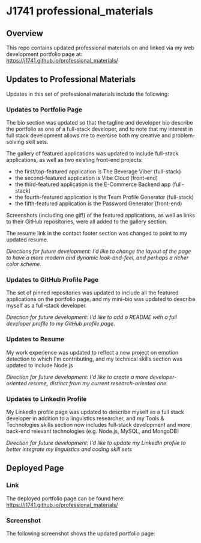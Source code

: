 # J1741 professional_materials

## Overview
This repo contains updated professional materials on and linked via my web development portfolio page at: https://j1741.github.io/professional_materials/

## Updates to Professional Materials
Updates in this set of professional materials include the following:

### Updates to Portfolio Page
The bio section was updated so that the tagline and developer bio describe the portfolio as one of a full-stack developer, and to note that my interest in full stack development allows me to exercise both my creative and problem-solving skill sets.

The gallery of featured applications was updated to include full-stack applications, as well as two existing front-end projects: 
- the first/top-featured application is The Beverage Viber (full-stack)
- the second-featured application is Vibe Cloud (front-end) 
- the third-featured application is the E-Commerce Backend app (full-stack)
- the fourth-featured application is the Team Profile Generator (full-stack)
- the fifth-featured application is the Password Generator (front-end)

Screenshots (including one gif!) of the featured applications, as well as links to their GitHub repositories, were all added to the gallery section. 

The resume link in the contact footer section was changed to point to my updated resume.

_Directions for future development: I'd like to change the layout of the page to have a more modern and dynamic look-and-feel, and perhaps a richer color scheme._

### Updates to GitHub Profile Page
The set of pinned repositories was updated to include all the featured applications on the portfolio page, and my mini-bio was updated to describe myself as a full-stack developer.

_Direction for future development: I'd like to add a README with a full developer profile to my GitHub profile page._

### Updates to Resume
My work experience was updated to reflect a new project on emotion detection to which I'm contributing, and my technical skills section was updated to include Node.js

_Direction for future development: I'd like to create a more developer-oriented resume, distinct from my current research-oriented one._

### Updates to LinkedIn Profile
My LinkedIn profile page was updated to describe myself as a full stack developer in addition to a linguistics researcher, and my Tools & Technologies skills section now includes full-stack development and more back-end relevant technologies (e.g. Node.js, MySQL, and MongoDB)

_Direction for future development: I'd like to update my LinkedIn profile to better integrate my linguistics and coding skill sets_

## Deployed Page

### Link
The deployed portfolio page can be found here:
https://j1741.github.io/professional_materials/

### Screenshot
The following screenshot shows the updated portfolio page:
